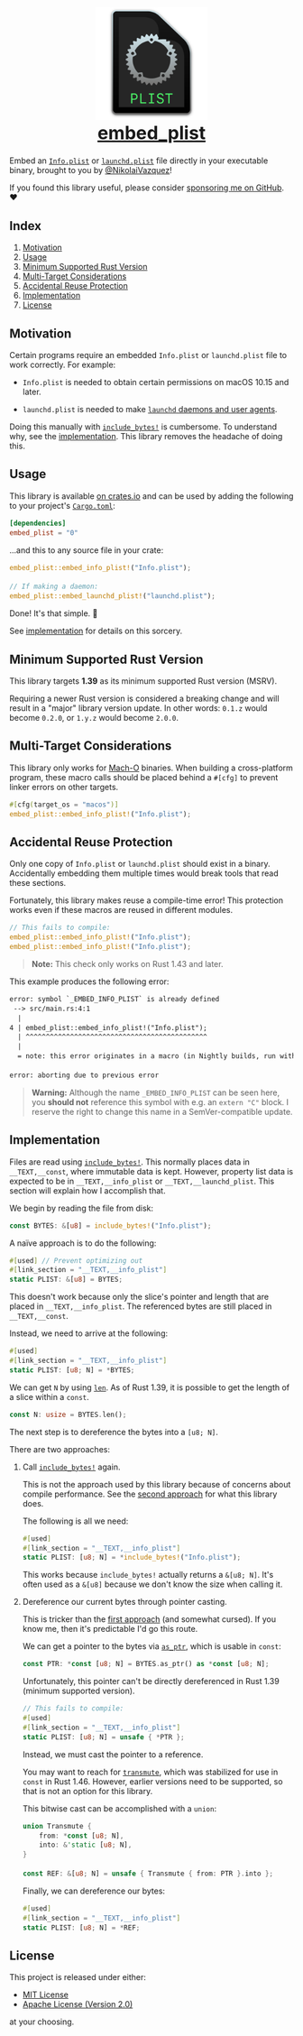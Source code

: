 <div align="center">
    <a href="https://github.com/nvzqz/embed-plist-rs">
        <img src="https://raw.githubusercontent.com/nvzqz/embed-plist-rs/main/img/icon.svg?sanitize=true"
             height="200px">
        <h1 style="font-size:2rem;margin-top:0;">embed_plist</h1>
    </a>
</div>

Embed an [`Info.plist`] or [`launchd.plist`] file directly in your
executable binary, brought to you by [@NikolaiVazquez]!

If you found this library useful, please consider
[sponsoring me on GitHub](https://github.com/sponsors/nvzqz). ❤️

## Index

1. [Motivation](#motivation)
2. [Usage](#usage)
3. [Minimum Supported Rust Version](#minimum-supported-rust-version)
4. [Multi-Target Considerations](#multi-target-considerations)
5. [Accidental Reuse Protection](#accidental-reuse-protection)
6. [Implementation](#implementation)
7. [License](#license)

## Motivation

Certain programs require an embedded `Info.plist` or `launchd.plist` file to
work correctly. For example:

- `Info.plist` is needed to obtain certain permissions on macOS 10.15 and
  later.

- `launchd.plist` is needed to make
  [`launchd` daemons and user agents](https://developer.apple.com/library/archive/documentation/MacOSX/Conceptual/BPSystemStartup/Chapters/CreatingLaunchdJobs.html).

Doing this manually with [`include_bytes!`] is cumbersome. To understand
why, see the [implementation](#implementation). This library removes the
headache of doing this.

## Usage

This library is available [on crates.io][crate] and can be used by adding
the following to your project's [`Cargo.toml`]:

```toml
[dependencies]
embed_plist = "0"
```

...and this to any source file in your crate:

```rust
embed_plist::embed_info_plist!("Info.plist");

// If making a daemon:
embed_plist::embed_launchd_plist!("launchd.plist");
```

Done! It's that simple. 🙂

See [implementation](#implementation) for details on this sorcery.

## Minimum Supported Rust Version

This library targets <b>1.39</b> as its minimum supported Rust version
(MSRV).

Requiring a newer Rust version is considered a breaking change and will
result in a "major" library version update. In other words: `0.1.z` would
become `0.2.0`, or `1.y.z` would become `2.0.0`.

## Multi-Target Considerations

This library only works for [Mach-O](https://en.wikipedia.org/wiki/Mach-O)
binaries. When building a cross-platform program, these macro calls should
be placed behind a `#[cfg]` to prevent linker errors on other targets.

```rust
#[cfg(target_os = "macos")]
embed_plist::embed_info_plist!("Info.plist");
```

## Accidental Reuse Protection

Only one copy of `Info.plist` or `launchd.plist` should exist in a binary.
Accidentally embedding them multiple times would break tools that read these
sections.

Fortunately, this library makes reuse a compile-time error! This protection
works even if these macros are reused in different modules.

```rust
// This fails to compile:
embed_plist::embed_info_plist!("Info.plist");
embed_plist::embed_info_plist!("Info.plist");
```

> <b>Note:</b> This check only works on Rust 1.43 and later.

This example produces the following error:

```txt
error: symbol `_EMBED_INFO_PLIST` is already defined
 --> src/main.rs:4:1
  |
4 | embed_plist::embed_info_plist!("Info.plist");
  | ^^^^^^^^^^^^^^^^^^^^^^^^^^^^^^^^^^^^^^^^^^^^^
  |
  = note: this error originates in a macro (in Nightly builds, run with -Z macro-backtrace for more info)

error: aborting due to previous error
```

> <b>Warning:</b> Although the name `_EMBED_INFO_PLIST` can be seen here, you
> **should not** reference this symbol with e.g. an `extern "C"` block. I
> reserve the right to change this name in a SemVer-compatible update.

## Implementation

Files are read using [`include_bytes!`]. This normally places data in
`__TEXT,__const`, where immutable data is kept. However, property list data
is expected to be in `__TEXT,__info_plist` or `__TEXT,__launchd_plist`. This
section will explain how I accomplish that.

We begin by reading the file from disk:

```rust
const BYTES: &[u8] = include_bytes!("Info.plist");
```

A naïve approach is to do the following:

```rust
#[used] // Prevent optimizing out
#[link_section = "__TEXT,__info_plist"]
static PLIST: &[u8] = BYTES;
```

This doesn't work because only the slice's pointer and length that are
placed in `__TEXT,__info_plist`. The referenced bytes are still placed in
`__TEXT,__const`.

Instead, we need to arrive at the following:

```rust
#[used]
#[link_section = "__TEXT,__info_plist"]
static PLIST: [u8; N] = *BYTES;
```

We can get `N` by using [`len`]. As of Rust 1.39, it is possible to get the
length of a slice within a `const`.

```rust
const N: usize = BYTES.len();
```

The next step is to dereference the bytes into a `[u8; N]`.

There are two approaches:

1. <span id="approach-1"></span>Call [`include_bytes!`] again.

   This is not the approach used by this library because of concerns about
   compile performance. See the [second approach](#approach-2) for what this
   library does.

   The following is all we need:

   ```rust
   #[used]
   #[link_section = "__TEXT,__info_plist"]
   static PLIST: [u8; N] = *include_bytes!("Info.plist");
   ```

   This works because `include_bytes!` actually returns a `&[u8; N]`. It's
   often used as a `&[u8]` because we don't know the size when calling it.

2. <span id="approach-2"></span>Dereference our current bytes through
   pointer casting.

   This is tricker than the [first approach](#approach-1) (and somewhat
   cursed). If you know me, then it's predictable I'd go this route.

   We can get a pointer to the bytes via [`as_ptr`], which is usable in
   `const`:

   ```rust
   const PTR: *const [u8; N] = BYTES.as_ptr() as *const [u8; N];
   ```

   Unfortunately, this pointer can't be directly dereferenced in Rust 1.39
   (minimum supported version).

   ```rust
   // This fails to compile:
   #[used]
   #[link_section = "__TEXT,__info_plist"]
   static PLIST: [u8; N] = unsafe { *PTR };
   ```

   Instead, we must cast the pointer to a reference.

   You may want to reach for [`transmute`], which was stabilized for use in
   `const` in Rust 1.46. However, earlier versions need to be supported, so
   that is not an option for this library.

   This bitwise cast can be accomplished with a `union`:

   ```rust
   union Transmute {
       from: *const [u8; N],
       into: &'static [u8; N],
   }

   const REF: &[u8; N] = unsafe { Transmute { from: PTR }.into };
   ```

   Finally, we can dereference our bytes:

   ```rust
   #[used]
   #[link_section = "__TEXT,__info_plist"]
   static PLIST: [u8; N] = *REF;
   ```

## License

This project is released under either:

- [MIT License](https://github.com/nvzqz/embed-plist-rs/blob/master/LICENSE-MIT)
- [Apache License (Version 2.0)](https://github.com/nvzqz/embed-plist-rs/blob/master/LICENSE-APACHE)

at your choosing.

[@NikolaiVazquez]: https://twitter.com/NikolaiVazquez

[`Cargo.toml`]: https://doc.rust-lang.org/cargo/reference/manifest.html
[crate]:        https://crates.io/crates/embed_plist

[`Info.plist`]:    https://developer.apple.com/library/archive/documentation/General/Reference/InfoPlistKeyReference/Introduction/Introduction.html
[`launchd.plist`]: https://developer.apple.com/library/archive/documentation/MacOSX/Conceptual/BPSystemStartup/Chapters/CreatingLaunchdJobs.html#//apple_ref/doc/uid/TP40001762-104142

[`include_bytes!`]: https://doc.rust-lang.org/std/macro.include_bytes.html
[`as_ptr`]:         https://doc.rust-lang.org/std/primitive.slice.html#method.as_ptr
[`len`]:            https://doc.rust-lang.org/std/primitive.slice.html#method.len
[`transmute`]:      https://doc.rust-lang.org/std/mem/fn.transmute.html
